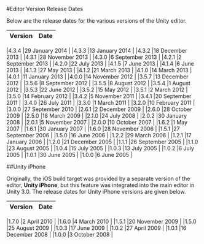 #Editor Version Release Dates

Below are the release dates for the various versions of the Unity editor.

|Version |Date |
|:-|:-|
<!-- notrans -->
|4.3.4 |29 January 2014 |
|4.3.3 |13 January 2014 |
|4.3.2 |18 December 2013 |
|4.3.1 |28 November 2013 |
|4.3.0 |6 September 2013 |
|4.2.1 |2 September 2013 |
|4.2.0 |22 July 2013 |
|4.1.5 |7 June 2013 |
|4.1.4 |6 June 2013 |
|4.1.3 |27 May 2013 |
|4.1.2 |21 March 2013 |
|4.1.0 |14 March 2013 |
|4.0.1 |11 January 2013 |
|4.0.0 |14 November 2012 |
|3.5.7 |13 December 2012 |
|3.5.6 |8 September 2012 |
|3.5.5 |8 August 2012 |
|3.5.4 |1 August 2012 |
|3.5.3 |22 June 2012 |
|3.5.2 |15 May 2012 |
|3.5.1 |2 March 2012 |
|3.5.0 |14 February 2012 |
|3.4.2 |5 November 2011 |
|3.4.1 |20 September 2011 |
|3.4.0 |26 July 2011 |
|3.3.0 |1 March 2011 |
|3.2.0 |10 February 2011 |
|3.0.0 |27 September 2010 |
|2.6.1 |2 December 2009 |
|2.6.0 |28 October 2009 |
|2.5.0 |18 March 2009 |
|2.1.0 |24 July 2008 |
|2.0.2 |30 January 2008 |
|2.0.1 |5 November 2007 |
|2.0.0 |10 October 2007 |
|1.6.2 |1 May 2007 |
|1.6.1 |30 January 2007 |
|1.6.0 |28 November 2006 |
|1.5.1 |27 September 2006 |
|1.5.0 |16 June 2006 |
|1.2.2 |29 March 2006 |
|1.2.1 |17 January 2006 |
|1.2.0 |21 December 2005 |
|1.1.1 |26 September 2005 |
|1.1.0 |23 August 2005 |
|1.0.4 |15 July 2005 |
|1.0.3 |13 July 2005 |
|1.0.2 |6 July 2005 |
|1.0.1 |30 June 2005 |
|1.0.0 |6 June 2005 |
<!-- /notrans -->

##Unity iPhone

Originally, the iOS build target was provided by a separate version of the editor, **Unity iPhone**, but this feature was integrated into the main editor in Unity 3.0. The release dates for Unity iPhone versions are given below.

|Version |Date |
|:-|:-|
<!-- notrans -->
|1.7.0 |2 April 2010 |
|1.6.0 |4 March 2010 |
|1.5.1 |20 November 2009 |
|1.5.0 |25 August 2009 |
|1.0.3 |17 June 2009 |
|1.0.2 |27 April 2009 |
|1.0.1 |16 December 2008 |
|1.0.0 |3 October 2008 |
<!-- /notrans -->
